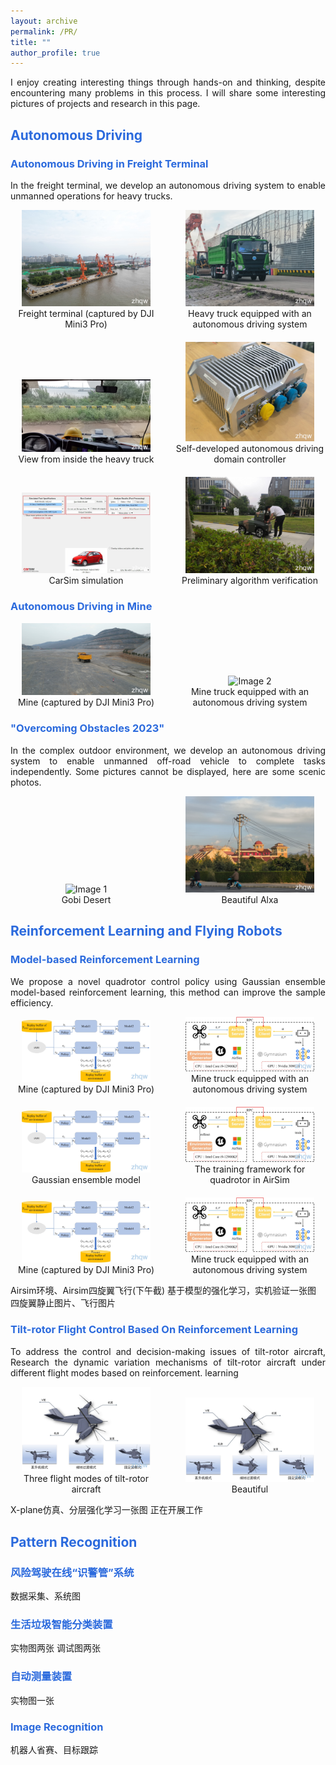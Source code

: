 ```yaml
---
layout: archive
permalink: /PR/
title: ""
author_profile: true
---
```

<p style="text-align: justify">
I enjoy creating interesting things through hands-on and thinking, despite encountering many problems in this process. I will share some interesting pictures of projects and research in this page.
</p>

## <font color="#2B6ADD" > Autonomous Driving </font>

### <font color="#2B6ADD" > Autonomous Driving in Freight Terminal </font>
<p style="text-align: justify">
In the freight terminal, we develop an autonomous driving system to enable unmanned operations for heavy trucks.
</p>

<div style="display: grid; grid-template-columns: repeat(2, 1fr); gap: 20px;align-items: flex-end">
  <figure style="margin: 0; text-align: center;">
    <img src="/images/AD/1.jpg" alt="Image 1" style="width: 85%; height: auto;" />
    <figcaption>Freight terminal (captured by DJI Mini3 Pro)</figcaption>
  </figure>

  <figure style="margin: 0; text-align: center;">
    <img src="/images/AD/2.jpg" alt="Image 2" style="width: 85%; height: auto;" />
    <figcaption>Heavy truck equipped with an autonomous driving system</figcaption>
  </figure>

  <figure style="margin: 0; text-align: center;">
    <img src="/images/AD/3.jpg" alt="Image 3" style="width: 85%; height: auto;" />
    <figcaption>View from inside the heavy truck</figcaption>
  </figure>

  <figure style="margin: 0; text-align: center;">
    <img src="/images/AD/4.jpg" alt="Image 4" style="width: 85%; height: auto;" />
    <figcaption>Self-developed autonomous driving domain controller</figcaption>
  </figure>

  <figure style="margin: 0; text-align: center;">
  <img src="/images/AD/5.jpg" alt="Image 5" style="width: 85%; height: auto;" />
  <figcaption>CarSim simulation</figcaption>
  </figure>

  <figure style="margin: 0; text-align: center;">
  <img src="/images/AD/6.jpg" alt="Image 6" style="width: 85%; height: auto;" />
  <figcaption>Preliminary algorithm verification</figcaption>
  </figure>

</div>

### <font color="#2B6ADD" > Autonomous Driving in Mine </font>

<div style="display: grid; grid-template-columns: repeat(2, 1fr); gap: 20px;align-items: flex-end">
  <figure style="margin: 0; text-align: center;">
    <img src="/images/AD/7.jpg" alt="Image 1" style="width: 85%; height: auto;" />
    <figcaption>Mine (captured by DJI Mini3 Pro)</figcaption>
  </figure>

  <figure style="margin: 0; text-align: center;">
    <img src="/images/AD/8.jpg" alt="Image 2" style="width: 85%; height: auto;" />
    <figcaption>Mine truck equipped with an autonomous driving system</figcaption>
  </figure>
</div>

### <font color="#2B6ADD" >"Overcoming Obstacles 2023"</font>

<p style="text-align: justify">
In the complex outdoor environment, we develop an autonomous driving system to enable unmanned off-road vehicle to complete tasks independently. Some pictures cannot be displayed, here are some scenic photos.
</p>

<div style="display: grid; grid-template-columns: repeat(2, 1fr); gap: 20px;align-items: flex-end">
  <figure style="margin: 0; text-align: center;">
    <img src="/images/AD/9.jpg" alt="Image 1" style="width: 85%; height: auto;" />
    <figcaption>Gobi Desert</figcaption>
  </figure>

  <figure style="margin: 0; text-align: center;">
    <img src="/images/AD/10.jpg" alt="Image 2" style="width: 85%; height: auto;" />
    <figcaption>Beautiful Alxa</figcaption>
  </figure>
</div>


## <font color="#2B6ADD" > Reinforcement Learning and Flying Robots</font>

### <font color="#2B6ADD" > Model-based Reinforcement Learning </font>

<p style="text-align: justify">
We propose a novel quadrotor control policy using Gaussian ensemble model-based reinforcement learning, this method can improve the sample efficiency.
</p>

<div style="display: grid; grid-template-columns: repeat(2, 1fr); gap: 20px;align-items: flex-end">
  <figure style="margin: 0; text-align: center;">
    <img src="/images/RL/3.jpg" alt="Image 1" style="width: 85%; height: auto;" />
    <figcaption>Mine (captured by DJI Mini3 Pro)</figcaption>
  </figure>

  <figure style="margin: 0; text-align: center;">
    <img src="/images/RL/4.jpg" alt="Image 2" style="width: 85%; height: auto;" />
    <figcaption>Mine truck equipped with an autonomous driving system</figcaption>
  </figure>
    <figure style="margin: 0; text-align: center;">
    <img src="/images/RL/3.jpg" alt="Image 3" style="width: 85%; height: auto;" />
    <figcaption>Gaussian ensemble model</figcaption>
  </figure>

  <figure style="margin: 0; text-align: center;">
    <img src="/images/RL/4.jpg" alt="Image 4" style="width: 85%; height: auto;" />
    <figcaption>The training framework for quadrotor in AirSim</figcaption>
  </figure>
    <figure style="margin: 0; text-align: center;">
    <img src="/images/RL/3.jpg" alt="Image 5" style="width: 85%; height: auto;" />
    <figcaption>Mine (captured by DJI Mini3 Pro)</figcaption>
  </figure>

  <figure style="margin: 0; text-align: center;">
    <img src="/images/RL/4.jpg" alt="Image 6" style="width: 85%; height: auto;" />
    <figcaption>Mine truck equipped with an autonomous driving system</figcaption>
  </figure>
</div>

Airsim环境、Airsim四旋翼飞行(下午截)
基于模型的强化学习，实机验证一张图
四旋翼静止图片、飞行图片


### <font color="#2B6ADD" > Tilt-rotor Flight Control Based On Reinforcement Learning </font>

<p style="text-align: justify">
To address the control and decision-making issues of tilt-rotor aircraft, Research the dynamic variation mechanisms of tilt-rotor aircraft under different flight modes based on reinforcement. learning
</p>

<div style="display: grid; grid-template-columns: repeat(2, 1fr); gap: 20px;align-items: flex-end">
  <figure style="margin: 0; text-align: center;">
    <img src="/images/RL/5.jpg" alt="Image 5" style="width: 85%; height: auto;" />
    <figcaption>Three flight modes of tilt-rotor aircraft</figcaption>
  </figure>

  <figure style="margin: 0; text-align: center;">
    <img src="/images/RL/5.jpg" alt="Image 6" style="width: 85%; height: auto;" />
    <figcaption>Beautiful </figcaption>
  </figure>
</div>

X-plane仿真、分层强化学习一张图
正在开展工作


## <font color="#2B6ADD" > Pattern Recognition</font>

### <font color="#2B6ADD" > 风险驾驶在线“识警管”系统 </font>
数据采集、系统图


### <font color="#2B6ADD" >生活垃圾智能分类装置</font>
实物图两张
调试图两张


### <font color="#2B6ADD" > 自动测量装置 </font>
实物图一张



### <font color="#2B6ADD" > Image Recognition</font>
机器人省赛、目标跟踪